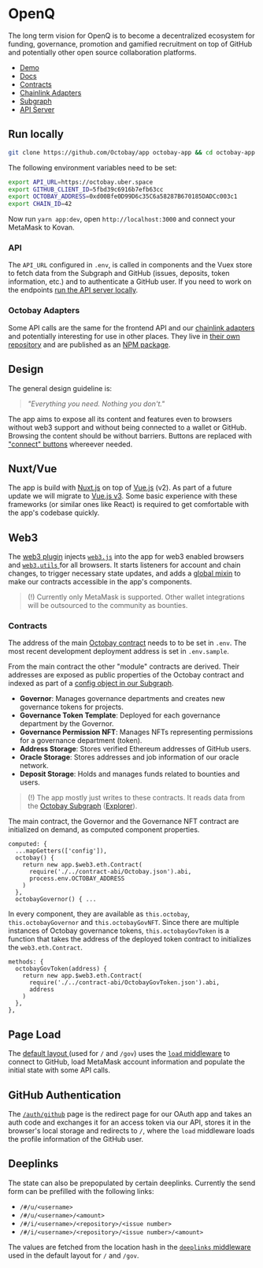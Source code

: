 # OpenQ

The long term vision for OpenQ is to become a decentralized ecosystem for funding, governance, promotion and gamified recruitment on top of GitHub and potentially other open source collaboration platforms.

- [Demo](https://app.octobay.org)
- [Docs](https://octobay.github.io/docs)
- [Contracts](https://github.com/Octobay/contracts)
- [Chainlink Adapters](https://github.com/Octobay/chainlink-adapters)
- [Subgraph](https://github.com/Octobay/subgraph)
- [API Server](https://github.com/Octobay/api)

## Run locally

```bash
git clone https://github.com/Octobay/app octobay-app && cd octobay-app && yarn
```

The following environment variables need to be set:

```bash
export API_URL=https://octobay.uber.space
export GITHUB_CLIENT_ID=5fbd39c6916b7efb63cc
export OCTOBAY_ADDRESS=0xd00Bfe0D99D6c35C6a58287B670185DADCc003c1
export CHAIN_ID=42
```

Now run `yarn app:dev`, open `http://localhost:3000` and connect your MetaMask to Kovan.

### API

The `API_URL` configured in `.env`, is called in components and the Vuex store to fetch data from the Subgraph and GitHub (issues, deposits, token information, etc.) and to authenticate a GitHub user. If you need to work on the endpoints [run the API server locally](https://github.com/Octobay/api).

### Octobay Adapters

Some API calls are the same for the frontend API and our [chainlink adapters](https://github.com/Octobay/chainlink-adapters) and potentially interesting for use in other places. They live in [their own repository](https://github.com/Octobay/adapters) and are published as an [NPM package](https://www.npmjs.com/package/@octobay/adapters).

## Design

The general design guideline is:

> *"Everything you need. Nothing you don't."*

The app aims to expose all its content and features even to browsers without web3 support and without being connected to a wallet or GitHub. Browsing the content should be without barriers. Buttons are replaced with ["connect" buttons](https://github.com/Octobay/app/blob/main/components/ConnectActionButton.vue) whereever needed.

## Nuxt/Vue

The app is build with [Nuxt.js](https://nuxtjs.org/) on top of [Vue.js](https://vuejs.org/) (v2). As part of a future update we will migrate to [Vue.js v3](https://v3.vuejs.org/). Some basic experience with these frameworks (or similar ones like React) is required to get comfortable with the app's codebase quickly.


## Web3

The [web3 plugin](https://github.com/Octobay/app/blob/main/plugins/web3.js) injects [`web3.js`](https://web3js.readthedocs.io/) into the app for web3 enabled browsers and [`web3.utils` ](https://web3js.readthedocs.io/en/v1.3.4/web3-utils.html#utils) for all browsers. It starts listeners for account and chain changes, to trigger necessary state updates, and adds a [global mixin](https://vuejs.org/v2/guide/mixins.html) to make our contracts accessible in the app's components.

> (!) Currently only MetaMask is supported. Other wallet integrations will be outsourced to the community as bounties.

### Contracts

The address of the main [Octobay contract](https://github.com/Octobay/contracts/blob/main/contracts/Octobay.sol) needs to to be set in `.env`. The most recent development deployment address is set in `.env.sample`.

From the main contract the other "module" contracts are derived. Their addresses are exposed as public properties of the Octobay contract and indexed as part of a [config object in our Subgraph](https://github.com/Octobay/subgraph/blob/8de938b36f783ef2dca0c0be8327d8a5862009c5/schema.graphql#L1-L11).

- **Governor**: Manages governance departments and creates new governance tokens for projects.
- **Governance Token Template**: Deployed for each governance department by the Governor.
- **Governance Permission NFT**: Manages NFTs representing permissions for a governance department (token).
- **Address Storage**: Stores verified Ethereum addresses of GitHub users.
- **Oracle Storage**: Stores addresses and job information of our oracle network.
- **Deposit Storage**: Holds and manages funds related to bounties and users.

> (!) The app mostly just writes to these contracts. It reads data from the [Octobay Subgraph](https://github.com/Octobay/subgraph) ([Explorer](https://thegraph.com/explorer/subgraph/octobay/octobay)).

The main contract, the Governor and the Governance NFT contract are initialized on demand, as computed component properties.

```
computed: {
  ...mapGetters(['config']),
  octobay() {
    return new app.$web3.eth.Contract(
      require('./../contract-abi/Octobay.json').abi,
      process.env.OCTOBAY_ADDRESS
    )
  },
  octobayGovernor() { ...
```

In every component, they are available as `this.octobay`, `this.octobayGovernor` and `this.octobayGovNFT`. Since there are multiple instances of Octobay governance tokens, `this.octobayGovToken` is a function that takes the address of the deployed token contract to initializes the `web3.eth.Contract`.

```
methods: {
  octobayGovToken(address) {
    return new app.$web3.eth.Contract(
      require('./../contract-abi/OctobayGovToken.json').abi,
      address
    )
  },
},
```

## Page Load

The [default layout ](https://github.com/Octobay/app/blob/main/layouts/default.vue) (used for `/` and `/gov`) uses the [`load` middleware](https://github.com/Octobay/app/blob/main/middleware/load.js) to connect to GitHub, load MetaMask account information and populate the initial state with some API calls.

## GitHub Authentication

The [`/auth/github`](https://github.com/Octobay/app/blob/main/pages/auth/github.vue) page is the redirect page for our OAuth app and takes an auth code and exchanges it for an access token via our API, stores it in the browser's local storage and redirects to `/`, where the `load` middleware loads the profile information of the GitHub user.

## Deeplinks

The state can also be prepopulated by certain deeplinks. Currently the send form can be prefilled with the following links:

- `/#/u/<username>`
- `/#/u/<username>/<amount>`
- `/#/i/<username>/<repository>/<issue number>`
- `/#/i/<username>/<repository>/<issue number>/<amount>`

The values are fetched from the location hash in the [`deeplinks` middleware](https://github.com/Octobay/app/blob/main/middleware/deeplinks.js) used in the default layout for `/` and `/gov`.